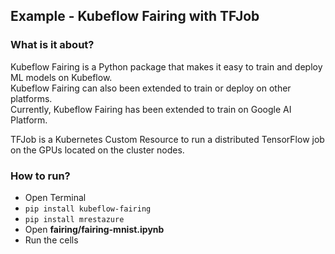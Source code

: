 ## Example - Kubeflow Fairing with TFJob

### What is it about?

Kubeflow Fairing is a Python package that makes it easy to train and deploy ML models on Kubeflow. <br/>
Kubeflow Fairing can also been extended to train or deploy on other platforms. <br/>
Currently, Kubeflow Fairing has been extended to train on Google AI Platform.

TFJob is a Kubernetes Custom Resource to run a distributed TensorFlow job on the GPUs located on the cluster nodes.

### How to run?

- Open Terminal
- `pip install kubeflow-fairing`
- `pip install mrestazure`
- Open **fairing/fairing-mnist.ipynb**
- Run the cells